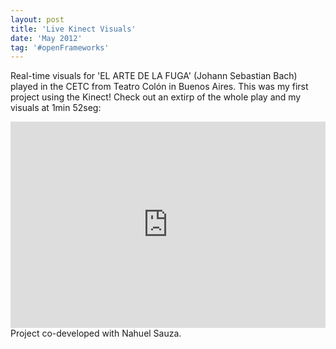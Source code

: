```yaml
---
layout: post
title: 'Live Kinect Visuals'
date: 'May 2012'
tag: '#openFrameworks'
---
```

Real-time visuals for 'EL ARTE DE LA FUGA' (Johann Sebastian Bach) played in the CETC from Teatro Colón in Buenos Aires. This was my first project using the Kinect!
Check out an extirp of the whole play and my visuals at 1min 52seg:
<iframe width="100%" height="330" src="https://www.youtube.com/embed/-cwmNcLTn6g?start=112&end=133" frameborder="0" allowfullscreen></iframe>
Project co-developed with Nahuel Sauza.

